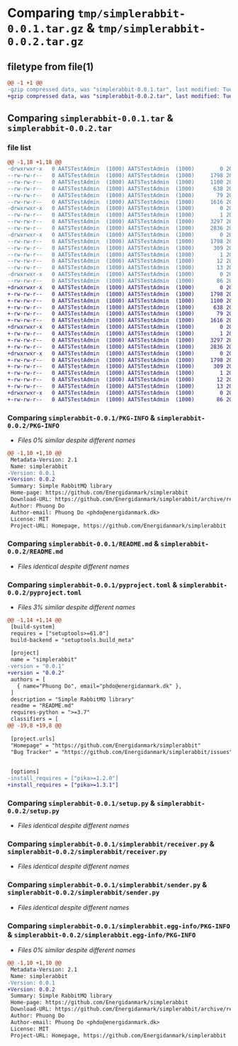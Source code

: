 # Comparing `tmp/simplerabbit-0.0.1.tar.gz` & `tmp/simplerabbit-0.0.2.tar.gz`

## filetype from file(1)

```diff
@@ -1 +1 @@
-gzip compressed data, was "simplerabbit-0.0.1.tar", last modified: Tue Apr 11 11:59:56 2023, max compression
+gzip compressed data, was "simplerabbit-0.0.2.tar", last modified: Tue Apr 11 12:04:30 2023, max compression
```

## Comparing `simplerabbit-0.0.1.tar` & `simplerabbit-0.0.2.tar`

### file list

```diff
@@ -1,18 +1,18 @@
-drwxrwxr-x   0 AATSTestAdmin  (1000) AATSTestAdmin  (1000)        0 2023-04-11 11:59:56.409705 simplerabbit-0.0.1/
--rw-rw-r--   0 AATSTestAdmin  (1000) AATSTestAdmin  (1000)     1798 2023-04-11 11:59:56.409705 simplerabbit-0.0.1/PKG-INFO
--rw-rw-r--   0 AATSTestAdmin  (1000) AATSTestAdmin  (1000)     1100 2023-04-11 11:23:43.000000 simplerabbit-0.0.1/README.md
--rw-rw-r--   0 AATSTestAdmin  (1000) AATSTestAdmin  (1000)      638 2023-04-11 11:59:46.000000 simplerabbit-0.0.1/pyproject.toml
--rw-rw-r--   0 AATSTestAdmin  (1000) AATSTestAdmin  (1000)       79 2023-04-11 11:59:56.409705 simplerabbit-0.0.1/setup.cfg
--rw-rw-r--   0 AATSTestAdmin  (1000) AATSTestAdmin  (1000)     1616 2023-04-11 11:37:26.000000 simplerabbit-0.0.1/setup.py
-drwxrwxr-x   0 AATSTestAdmin  (1000) AATSTestAdmin  (1000)        0 2023-04-11 11:59:56.409705 simplerabbit-0.0.1/simplerabbit/
--rw-rw-r--   0 AATSTestAdmin  (1000) AATSTestAdmin  (1000)        1 2023-04-11 11:39:32.000000 simplerabbit-0.0.1/simplerabbit/__init__.py
--rw-rw-r--   0 AATSTestAdmin  (1000) AATSTestAdmin  (1000)     3297 2023-04-11 11:23:43.000000 simplerabbit-0.0.1/simplerabbit/receiver.py
--rw-rw-r--   0 AATSTestAdmin  (1000) AATSTestAdmin  (1000)     2836 2023-04-11 11:23:43.000000 simplerabbit-0.0.1/simplerabbit/sender.py
-drwxrwxr-x   0 AATSTestAdmin  (1000) AATSTestAdmin  (1000)        0 2023-04-11 11:59:56.409705 simplerabbit-0.0.1/simplerabbit.egg-info/
--rw-rw-r--   0 AATSTestAdmin  (1000) AATSTestAdmin  (1000)     1798 2023-04-11 11:59:56.000000 simplerabbit-0.0.1/simplerabbit.egg-info/PKG-INFO
--rw-rw-r--   0 AATSTestAdmin  (1000) AATSTestAdmin  (1000)      309 2023-04-11 11:59:56.000000 simplerabbit-0.0.1/simplerabbit.egg-info/SOURCES.txt
--rw-rw-r--   0 AATSTestAdmin  (1000) AATSTestAdmin  (1000)        1 2023-04-11 11:59:56.000000 simplerabbit-0.0.1/simplerabbit.egg-info/dependency_links.txt
--rw-rw-r--   0 AATSTestAdmin  (1000) AATSTestAdmin  (1000)       12 2023-04-11 11:59:56.000000 simplerabbit-0.0.1/simplerabbit.egg-info/requires.txt
--rw-rw-r--   0 AATSTestAdmin  (1000) AATSTestAdmin  (1000)       13 2023-04-11 11:59:56.000000 simplerabbit-0.0.1/simplerabbit.egg-info/top_level.txt
-drwxrwxr-x   0 AATSTestAdmin  (1000) AATSTestAdmin  (1000)        0 2023-04-11 11:59:56.409705 simplerabbit-0.0.1/tests/
--rw-rw-r--   0 AATSTestAdmin  (1000) AATSTestAdmin  (1000)       86 2023-04-11 11:23:43.000000 simplerabbit-0.0.1/tests/test.py
+drwxrwxr-x   0 AATSTestAdmin  (1000) AATSTestAdmin  (1000)        0 2023-04-11 12:04:30.112334 simplerabbit-0.0.2/
+-rw-rw-r--   0 AATSTestAdmin  (1000) AATSTestAdmin  (1000)     1798 2023-04-11 12:04:30.112334 simplerabbit-0.0.2/PKG-INFO
+-rw-rw-r--   0 AATSTestAdmin  (1000) AATSTestAdmin  (1000)     1100 2023-04-11 11:23:43.000000 simplerabbit-0.0.2/README.md
+-rw-rw-r--   0 AATSTestAdmin  (1000) AATSTestAdmin  (1000)      638 2023-04-11 12:04:19.000000 simplerabbit-0.0.2/pyproject.toml
+-rw-rw-r--   0 AATSTestAdmin  (1000) AATSTestAdmin  (1000)       79 2023-04-11 12:04:30.112334 simplerabbit-0.0.2/setup.cfg
+-rw-rw-r--   0 AATSTestAdmin  (1000) AATSTestAdmin  (1000)     1616 2023-04-11 11:37:26.000000 simplerabbit-0.0.2/setup.py
+drwxrwxr-x   0 AATSTestAdmin  (1000) AATSTestAdmin  (1000)        0 2023-04-11 12:04:30.112334 simplerabbit-0.0.2/simplerabbit/
+-rw-rw-r--   0 AATSTestAdmin  (1000) AATSTestAdmin  (1000)        1 2023-04-11 11:39:32.000000 simplerabbit-0.0.2/simplerabbit/__init__.py
+-rw-rw-r--   0 AATSTestAdmin  (1000) AATSTestAdmin  (1000)     3297 2023-04-11 11:23:43.000000 simplerabbit-0.0.2/simplerabbit/receiver.py
+-rw-rw-r--   0 AATSTestAdmin  (1000) AATSTestAdmin  (1000)     2836 2023-04-11 11:23:43.000000 simplerabbit-0.0.2/simplerabbit/sender.py
+drwxrwxr-x   0 AATSTestAdmin  (1000) AATSTestAdmin  (1000)        0 2023-04-11 12:04:30.112334 simplerabbit-0.0.2/simplerabbit.egg-info/
+-rw-rw-r--   0 AATSTestAdmin  (1000) AATSTestAdmin  (1000)     1798 2023-04-11 12:04:30.000000 simplerabbit-0.0.2/simplerabbit.egg-info/PKG-INFO
+-rw-rw-r--   0 AATSTestAdmin  (1000) AATSTestAdmin  (1000)      309 2023-04-11 12:04:30.000000 simplerabbit-0.0.2/simplerabbit.egg-info/SOURCES.txt
+-rw-rw-r--   0 AATSTestAdmin  (1000) AATSTestAdmin  (1000)        1 2023-04-11 12:04:30.000000 simplerabbit-0.0.2/simplerabbit.egg-info/dependency_links.txt
+-rw-rw-r--   0 AATSTestAdmin  (1000) AATSTestAdmin  (1000)       12 2023-04-11 12:04:30.000000 simplerabbit-0.0.2/simplerabbit.egg-info/requires.txt
+-rw-rw-r--   0 AATSTestAdmin  (1000) AATSTestAdmin  (1000)       13 2023-04-11 12:04:30.000000 simplerabbit-0.0.2/simplerabbit.egg-info/top_level.txt
+drwxrwxr-x   0 AATSTestAdmin  (1000) AATSTestAdmin  (1000)        0 2023-04-11 12:04:30.112334 simplerabbit-0.0.2/tests/
+-rw-rw-r--   0 AATSTestAdmin  (1000) AATSTestAdmin  (1000)       86 2023-04-11 11:23:43.000000 simplerabbit-0.0.2/tests/test.py
```

### Comparing `simplerabbit-0.0.1/PKG-INFO` & `simplerabbit-0.0.2/PKG-INFO`

 * *Files 0% similar despite different names*

```diff
@@ -1,10 +1,10 @@
 Metadata-Version: 2.1
 Name: simplerabbit
-Version: 0.0.1
+Version: 0.0.2
 Summary: Simple RabbitMQ library
 Home-page: https://github.com/Energidanmark/simplerabbit
 Download-URL: https://github.com/Energidanmark/simplerabbit/archive/refs/tags/v_01.tar.gz
 Author: Phuong Do
 Author-email: Phuong Do <phdo@energidanmark.dk>
 License: MIT
 Project-URL: Homepage, https://github.com/Energidanmark/simplerabbit
```

### Comparing `simplerabbit-0.0.1/README.md` & `simplerabbit-0.0.2/README.md`

 * *Files identical despite different names*

### Comparing `simplerabbit-0.0.1/pyproject.toml` & `simplerabbit-0.0.2/pyproject.toml`

 * *Files 3% similar despite different names*

```diff
@@ -1,14 +1,14 @@
 [build-system]
 requires = ["setuptools>=61.0"]
 build-backend = "setuptools.build_meta"
 
 [project]
 name = "simplerabbit"
-version = "0.0.1"
+version = "0.0.2"
 authors = [
   { name="Phuong Do", email="phdo@energidanmark.dk" },
 ]
 description = "Simple RabbitMQ library"
 readme = "README.md"
 requires-python = ">=3.7"
 classifiers = [
@@ -19,8 +19,8 @@
 
 [project.urls]
 "Homepage" = "https://github.com/Energidanmark/simplerabbit"
 "Bug Tracker" = "https://github.com/Energidanmark/simplerabbit/issues"
 
 
 [options]
-install_requires = ["pika>=1.2.0"]
+install_requires = ["pika>=1.3.1"]
```

### Comparing `simplerabbit-0.0.1/setup.py` & `simplerabbit-0.0.2/setup.py`

 * *Files identical despite different names*

### Comparing `simplerabbit-0.0.1/simplerabbit/receiver.py` & `simplerabbit-0.0.2/simplerabbit/receiver.py`

 * *Files identical despite different names*

### Comparing `simplerabbit-0.0.1/simplerabbit/sender.py` & `simplerabbit-0.0.2/simplerabbit/sender.py`

 * *Files identical despite different names*

### Comparing `simplerabbit-0.0.1/simplerabbit.egg-info/PKG-INFO` & `simplerabbit-0.0.2/simplerabbit.egg-info/PKG-INFO`

 * *Files 0% similar despite different names*

```diff
@@ -1,10 +1,10 @@
 Metadata-Version: 2.1
 Name: simplerabbit
-Version: 0.0.1
+Version: 0.0.2
 Summary: Simple RabbitMQ library
 Home-page: https://github.com/Energidanmark/simplerabbit
 Download-URL: https://github.com/Energidanmark/simplerabbit/archive/refs/tags/v_01.tar.gz
 Author: Phuong Do
 Author-email: Phuong Do <phdo@energidanmark.dk>
 License: MIT
 Project-URL: Homepage, https://github.com/Energidanmark/simplerabbit
```

